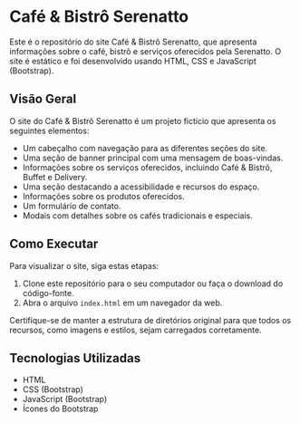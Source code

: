 # Café & Bistrô Serenatto

Este é o repositório do site Café & Bistrô Serenatto, que apresenta informações sobre o café, bistrô e serviços oferecidos pela Serenatto. O site é estático e foi desenvolvido usando HTML, CSS e JavaScript (Bootstrap).

## Visão Geral

O site do Café & Bistrô Serenatto é um projeto fictício que apresenta os seguintes elementos:

- Um cabeçalho com navegação para as diferentes seções do site.
- Uma seção de banner principal com uma mensagem de boas-vindas.
- Informações sobre os serviços oferecidos, incluindo Café & Bistrô, Buffet e Delivery.
- Uma seção destacando a acessibilidade e recursos do espaço.
- Informações sobre os produtos oferecidos.
- Um formulário de contato.
- Modais com detalhes sobre os cafés tradicionais e especiais.

## Como Executar

Para visualizar o site, siga estas etapas:

1. Clone este repositório para o seu computador ou faça o download do código-fonte.
2. Abra o arquivo `index.html` em um navegador da web.

Certifique-se de manter a estrutura de diretórios original para que todos os recursos, como imagens e estilos, sejam carregados corretamente.

## Tecnologias Utilizadas

- HTML
- CSS (Bootstrap)
- JavaScript (Bootstrap)
- Ícones do Bootstrap
